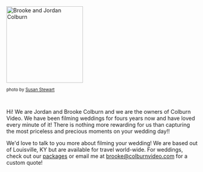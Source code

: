 <div class="row">
   <div class="col-md-4">
        <div class="text-center">
            <img align="center"
            src="/img/about-us.jpg" alt="Brooke and Jordan Colburn" width="200" />
        </div>
        <p class="text-center" style="font-size:80%;">
            photo by <a href="http://stewarthunterphotography.com/" target="_blank">Susan Stewart</a>
        </p>
        <br />
    </div>
    <div class="col-md-8">
<p>Hi! We are Jordan and Brooke Colburn and we are the owners of Colburn Video. We have been filming weddings for fours years now and have loved every minute of it! There is nothing more rewarding for us than capturing the most priceless and precious moments on your wedding day!!</p>

<p>We'd love to talk to you more about filming your wedding! We are based out of Louisville, KY but are available for travel world-wide. For weddings, check out our <a href="/page/packages">packages</a> or email me at <a href="mailto:brooke@colburnvideo.com" target="_blank">brooke@colburnvideo.com</a> for a custom quote!</p>
    </div>

</div>
